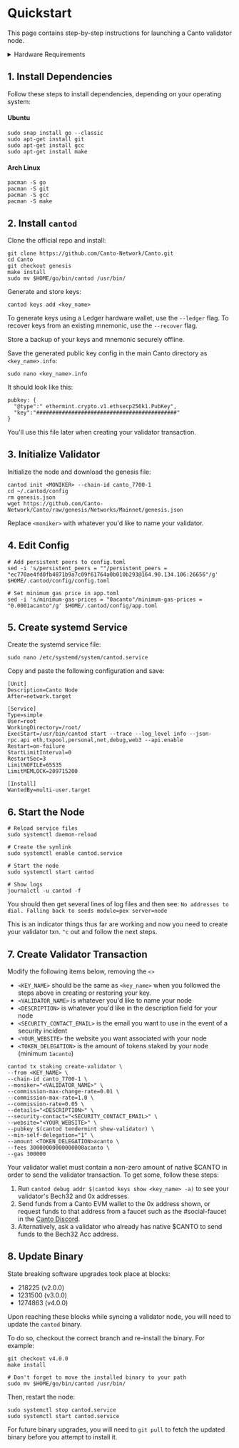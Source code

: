 # Quickstart

This page contains step-by-step instructions for launching a Canto validator node.

<details>

<summary>Hardware Requirements</summary>

**Minimum:** 16GB RAM, 100GB NVME SSD, 3.2 GHz x 4 CPU

**Recommended:** 32GB RAM, 500GB NVME SSD, 4.2 GHz x 6 CPU

**Operating System:** Linux (x86\_64 or amd64) e.g. Ubuntu or Arch Linux

</details>

## 1. Install Dependencies

Follow these steps to install dependencies, depending on your operating system:

#### **Ubuntu**

```
sudo snap install go --classic
sudo apt-get install git
sudo apt-get install gcc
sudo apt-get install make
```

#### **Arch Linux**

```
pacman -S go
pacman -S git
pacman -S gcc
pacman -S make
```

## 2. Install `cantod`

Clone the official repo and install:

```
git clone https://github.com/Canto-Network/Canto.git
cd Canto
git checkout genesis
make install
sudo mv $HOME/go/bin/cantod /usr/bin/
```

Generate and store keys:

```
cantod keys add <key_name>
```

To generate keys using a Ledger hardware wallet, use the `--ledger` flag. To recover keys from an existing mnemonic, use the `--recover` flag.

Store a backup of your keys and mnemonic securely offline.

Save the generated public key config in the main Canto directory as `<key_name>.info`:

```
sudo nano <key_name>.info
```

It should look like this:

```
pubkey: {
  "@type":" ethermint.crypto.v1.ethsecp256k1.PubKey",
  "key":"############################################"
}
```

You'll use this file later when creating your validator transaction.

## 3. Initialize Validator

Initialize the node and download the genesis file:

```
cantod init <MONIKER> --chain-id canto_7700-1
cd ~/.cantod/config
rm genesis.json
wget https://github.com/Canto-Network/Canto/raw/genesis/Networks/Mainnet/genesis.json
```

Replace `<moniker>` with whatever you'd like to name your validator.

## 4. Edit Config

```
# Add persistent peers to config.toml
sed -i 's/persistent_peers = ""/persistent_peers = "ec770ae4fd0fb4871b9a7c09f61764a0b010b293@164.90.134.106:26656"/g' $HOME/.cantod/config/config.toml

# Set minimum gas price in app.toml
sed -i 's/minimum-gas-prices = "0acanto"/minimum-gas-prices = "0.0001acanto"/g' $HOME/.cantod/config/app.toml
```

## 5. Create systemd Service

Create the systemd service file:

```
sudo nano /etc/systemd/system/cantod.service
```

Copy and paste the following configuration and save:

```
[Unit]
Description=Canto Node
After=network.target

[Service]
Type=simple
User=root
WorkingDirectory=/root/
ExecStart=/usr/bin/cantod start --trace --log_level info --json-rpc.api eth,txpool,personal,net,debug,web3 --api.enable
Restart=on-failure
StartLimitInterval=0
RestartSec=3
LimitNOFILE=65535
LimitMEMLOCK=209715200

[Install]
WantedBy=multi-user.target
```

## 6. Start the Node

```
# Reload service files
sudo systemctl daemon-reload

# Create the symlink
sudo systemctl enable cantod.service

# Start the node
sudo systemctl start cantod

# Show logs
journalctl -u cantod -f
```

You should then get several lines of log files and then see: `No addresses to dial. Falling back to seeds module=pex server=node`

This is an indicator things thus far are working and now you need to create your validator txn. `^c` out and follow the next steps.

## 7. Create Validator Transaction

Modify the following items below, removing the `<>`

* `<KEY_NAME>` should be the same as `<key_name>` when you followed the steps above in creating or restoring your key.
* `<VALIDATOR_NAME>` is whatever you'd like to name your node
* `<DESCRIPTION>` is whatever you'd like in the description field for your node
* `<SECURITY_CONTACT_EMAIL>` is the email you want to use in the event of a security incident
* `<YOUR_WEBSITE>` the website you want associated with your node
* `<TOKEN_DELEGATION>` is the amount of tokens staked by your node (minimum `1acanto`)

```
cantod tx staking create-validator \
--from <KEY_NAME> \
--chain-id canto_7700-1 \
--moniker="<VALIDATOR_NAME>" \
--commission-max-change-rate=0.01 \
--commission-max-rate=1.0 \
--commission-rate=0.05 \
--details="<DESCRIPTION>" \
--security-contact="<SECURITY_CONTACT_EMAIL>" \
--website="<YOUR_WEBSITE>" \
--pubkey $(cantod tendermint show-validator) \
--min-self-delegation="1" \
--amount <TOKEN_DELEGATION>acanto \
--fees 30000000000000000acanto \
--gas 300000
```

Your validator wallet must contain a non-zero amount of native $CANTO in order to send the validator transaction. To get some, follow these steps:

1. Run `cantod debug addr $(cantod keys show <key_name> -a)` to see your validator's Bech32 and 0x addresses.
2. Send funds from a Canto EVM wallet to the 0x address shown, or request funds to that address from a faucet such as the #social-faucet in the [Canto Discord](https://discord.gg/canto).
3. Alternatively, ask a validator who already has native $CANTO to send funds to the Bech32 Acc address.

## 8. Update Binary

State breaking software upgrades took place at blocks:

* 218225 (v2.0.0)
* 1231500 (v3.0.0)
* 1274863 (v4.0.0)

Upon reaching these blocks while syncing a validator node, you will need to update the `cantod` binary.

To do so, checkout the correct branch and re-install the binary. For example:

```
git checkout v4.0.0
make install

# Don't forget to move the installed binary to your path
sudo mv $HOME/go/bin/cantod /usr/bin/
```

Then, restart the node:

```
sudo systemctl stop cantod.service
sudo systemctl start cantod.service
```

For future binary upgrades, you will need to `git pull` to fetch the updated binary before you attempt to install it.
